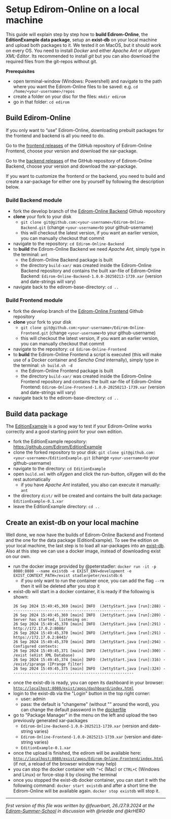 # Setup Edirom-Online on a local machine


This guide will explain step by step how to **build Edirom-Online**, the **EditionExample data package**, setup an **exist-db** on your local machine and upload both packages to it. We tested it on MacOS, but it should work on every OS. 
You need to install *Docker* and either *Apache Ant* or *oXygen XML-Editor*. Its recommended to install *git* but you can also download the required files from the git-repos without git.

**Prerequisites**

- open terminal-window (Windows: Powershell) and navigate to the path where you want the Edirom-Online files to be saved: e.g. `cd /home/<your-username>/repos`
- create a folder on your disc for the files: `mkdir edirom`
- go in that folder: `cd edirom`

## Build Edirom-Online

If you only want to “use” Edirom-Online, downloading prebuilt packages for the frontend and backend is all you need to do. 

Go to the [frontend releases](https://github.com/Edirom/Edirom-Online-Frontend/releases) of the GitHub repository of Edirom-Online Frontend, choose your version and download the xar-package.

Go to the [backend releases](https://github.com/Edirom/Edirom-Online-Backend/releases) of the GitHub repository of Edirom-Online Backend, choose your version and download the xar-package.

If you want to customize the frontend or the backend, you need to build and create a xar-package for either one by yourself by following the description below. 

### Build Backend module

- fork the develop branch of the [Edirom-Online Backend](https://github.com/Edirom/Edirom-Online-Backend) Github repository
- **clone** your fork to your disk
    - `git clone git@github.com:<your-username>/Edirom-Online-Backend.git` (change `<your-username>`to your github-username)
    - this will checkout the latest version, if you want an earlier version, you can manually checkout that commit
- navigate to the repository: `cd Edirom-Online-Backend`
- to **build** the Edirom-Online Backend we need *Apache Ant*, simply type in the terminal:
      ```
      ant
      ```
  - the Edirom-Online Backend package is built
  - the directory `build-xar/` was created inside the Edirom-Online Backend repository and contains the built xar-file of Edirom-Online Backend: `Edirom-Online-Backend-1.0.0-20250213-1739.xar` (version and date-strings will vary)
- navigate back to the edirom-base-directory: `cd ..`

### Build Frontend module

- fork the develop branch of the [Edirom-Online Frontend](https://github.com/Edirom/Edirom-Online-Frontend) Github repository
- **clone** your fork to your disk
    - `git clone git@github.com:<your-username>/Edirom-Online-Frontend.git` (change `<your-username>`to your github-username)
    - this will checkout the latest version, if you want an earlier version, you can manually checkout that commit
- navigate to the repository: `cd Edirom-Online-Frontend`
- to **build** the Edirom-Online Frontend a script is executed (this will make use of a Docker container and *Sencha Cmd* internally), simply type in the terminal:
      ```
      sh build.sh -d
      ```
  - the Edirom-Online Frontend package is built
  - the directory `build-xar/` was created inside the Edirom-Online Frontend repository and contains the built xar-file of Edirom-Online Frontend: `Edirom-Online-Frontend-1.0.0-20250213-1739.xar` (version and date-strings will vary)
- navigate back to the edirom-base-directory: `cd ..`

## Build data package

The [EditionExample](https://github.com/Edirom/EditionExample) is a good way to test if your Edirom-Online works correctly and a good starting point for your own edition. 
- fork the EditionExample repository: https://github.com/Edirom/EditionExample
- clone the forked repository to your disk: `git clone git@github.com:<your-username>/EditionExample.git` (change `<your-username>`to your github-username)
- navigate to the directory: `cd EditionExample`
- open `build.xml` with *oXygen* and click the run-button, oXygen will do the rest automatically
    - if you have *Apache Ant* installed, you also can execute it manually: `ant`
- the directory `dist/` will be created and contains the built data package: `EditionExample-0.1.xar`
- leave the EditionExample directory: `cd ..`

## Create an exist-db on your local machine

Well done, we now have the builds of Edirom-Online Backend and Frontend and the one for the data package (EditionExample). To see the edition on your local machine, the last step is to load all xar-packages into an [exist-db](https://exist-db.org/exist/apps/homepage/index.html).
Also at this step we can use a docker image, instead of downloading exist on our own. 
- run the docker image provided by @peterstadler: `docker run -it -p 8080:8080 --name existdb -e EXIST_ENV=development -e EXIST_CONTEXT_PATH=/exist stadlerpeter/existdb:6`
    - if you only want to run the container once, you can add the flag `--rm` then it will be deleted after you stop it
- exist-db will start in a docker container, it is ready if the following is shown:
    ```
    26 Sep 2024 15:49:45,369 [main] INFO  (JettyStart.java [run]:288) - -----------------------------------------------------
    26 Sep 2024 15:49:45,369 [main] INFO  (JettyStart.java [run]:289) - Server has started, listening on:
    26 Sep 2024 15:49:45,370 [main] INFO  (JettyStart.java [run]:291) - http://172.17.0.2:8080/
    26 Sep 2024 15:49:45,370 [main] INFO  (JettyStart.java [run]:291) - https://172.17.0.2:8443/
    26 Sep 2024 15:49:45,370 [main] INFO  (JettyStart.java [run]:294) - Configured contexts:
    26 Sep 2024 15:49:45,371 [main] INFO  (JettyStart.java [run]:300) - /exist (eXist XML Database)
    26 Sep 2024 15:49:45,374 [main] INFO  (JettyStart.java [run]:316) - /exist/iprange (IPrange filter)
    26 Sep 2024 15:49:45,375 [main] INFO  (JettyStart.java [run]:324) - -----------------------------------------------------
    ``` 
- once the exist-db is ready, you can open its dashboard in your browser: [`http://localhost:8080/exist/apps/dashboard/index.html`](http://localhost:8080/exist/apps/dashboard/index.html)
- login to the exist-db via the "Login" button in the top right corner:
    - user: admin
    - pass: the default is "changeme" (without "" around the word), you can change the default password in the [dockerfile](https://github.com/Edirom/Edirom-Online/blob/fee20389874de6eb8ab01d133a26d7f17cb11f33/backend/Dockerfile#L72)
- go to "Package Manager" in the menu on the left and upload the two previously generated xar-packages
    - `Edirom-Online-Backend-1.0.0-2025213-1739.xar` (version and date-string varies)
    - `Edirom-Online-Frontend-1.0.0-2025213-1739.xar` (version and date-string varies)
    - `EditionExample-0.1.xar`
- once the upload is finished, the edirom will be available here: [`http://localhost:8080/exist/apps/Edirom-Online-Frontend/index.html`](http://localhost:8080/exist/apps/Edirom-Online-Frontend/index.html) (if not, a reload of the browser window may help)
- you can stop the docker container with `^+C` (Mac) or `CTRL+C` (Windows and Linux) or force-stop it by closing the terminal
- once you stopped the exist-db docker container, you can start it with the following command: `docker start existdb` and after a short time the Edirom-Online will be available again. `docker stop existdb` will stop it.

---
*first version of this file was written by @feuerbart, 26./27.9.2024 at the [Edirom-Summer-School](https://ess.uni-paderborn.de/) in discussion with @riedde and @krHERO*
